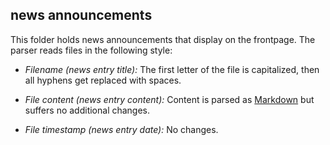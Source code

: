 news announcements
------------------
This folder holds news announcements that display on the frontpage. The parser
reads files in the following style:

* *Filename (news entry title):* The first letter of the file is capitalized,
  then all hyphens get replaced with spaces.

* *File content (news entry content):* Content is parsed as [Markdown][1] but
  suffers no additional changes.

* *File timestamp (news entry date):* No changes.

[1]: http://daringfireball.net/projects/markdown/
